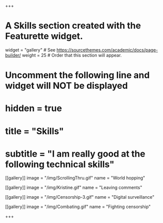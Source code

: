 +++
# A Skills section created with the Featurette widget.
widget = "gallery"  # See https://sourcethemes.com/academic/docs/page-builder/
weight = 25  # Order that this section will appear.

# Uncomment the following line and widget will NOT be displayed
# hidden = true

# title = "Skills"
# subtitle = "I am really good at the following technical skills"

[[gallery]]
	image = "/img/ScrollingThru.gif"
	name = "World hopping"

[[gallery]]
	image = "/img/Kristine.gif"
	name = "Leaving comments"


[[gallery]]
	image = "/img/Censorship-3.gif"
	name = "Digital surveillance"


[[gallery]]
	image = "/img/Combating.gif"
	name = "Fighting censorship"

+++
